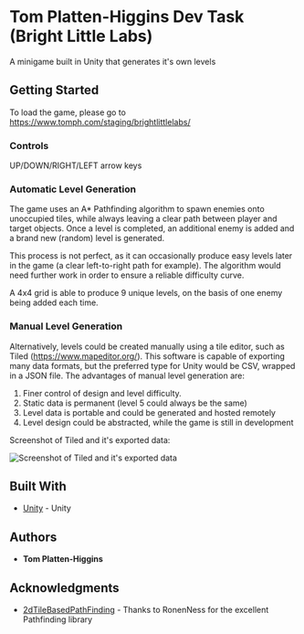 # Tom Platten-Higgins Dev Task (Bright Little Labs)

A minigame built in Unity that generates it's own levels

## Getting Started

To load the game, please go to https://www.tomph.com/staging/brightlittlelabs/

### Controls

UP/DOWN/RIGHT/LEFT arrow keys

### Automatic Level Generation

The game uses an A* Pathfinding algorithm to spawn enemies onto unoccupied tiles, while always leaving a clear path between player and target objects.  Once a level is completed, an additional enemy is added and a brand new (random) level is generated.

This process is not perfect, as it can occasionally produce easy levels later in the game (a clear left-to-right path for example).  The algorithm would need further work in order to ensure a reliable difficulty curve.

A 4x4 grid is able to produce 9 unique levels, on the basis of one enemy being added each time.  

### Manual Level Generation

Alternatively, levels could be created manually using a tile editor, such as Tiled (https://www.mapeditor.org/).  This software is capable of exporting many data formats, but the preferred type for Unity would be CSV, wrapped in a JSON file.  The advantages of manual level generation are:

1.  Finer control of design and level difficulty.
2.  Static data is permanent (level 5 could always be the same)
3.  Level data is portable and could be generated and hosted remotely  
4.  Level design could be abstracted, while the game is still in development

Screenshot of Tiled and it's exported data:

![Screenshot of Tiled and it's exported data](https://www.tomph.com/staging/brightlittlelabs/Github/tiled_level_editor.png)

## Built With

* [Unity](http://www.unity3d.com) - Unity

## Authors

* **Tom Platten-Higgins**

## Acknowledgments

* [2dTileBasedPathFinding](https://github.com/RonenNess/UnityUtils/tree/master/Controls/PathFinding/2dTileBasedPathFinding) - Thanks to RonenNess for the excellent Pathfinding library

